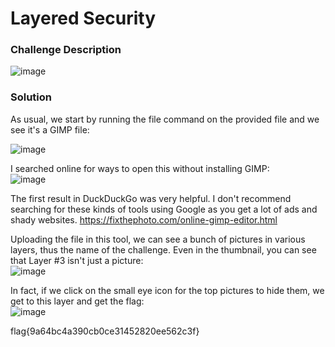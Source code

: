 # Layered Security

### Challenge Description
![image](https://github.com/LazyTitan33/CTF-Writeups/assets/80063008/493eb329-1441-4611-9594-77454df58982)

### Solution
As usual, we start by running the file command on the provided file and we see it's a GIMP file:  

![image](https://github.com/LazyTitan33/CTF-Writeups/assets/80063008/e53c67dd-9a0f-4eef-9acc-aaa32943f77e)

I searched online for ways to open this without installing GIMP:  
![image](https://github.com/LazyTitan33/CTF-Writeups/assets/80063008/c75b3178-d615-49d1-9ae2-f1f2400ef730)

The first result in DuckDuckGo was very helpful. I don't recommend searching for these kinds of tools using Google as you get a lot of ads and shady websites.
https://fixthephoto.com/online-gimp-editor.html

Uploading the file in this tool, we can see a bunch of pictures in various layers, thus the name of the challenge. Even in the thumbnail, you can see that Layer #3 isn't just a picture:  
![image](https://github.com/LazyTitan33/CTF-Writeups/assets/80063008/e460fa42-3be3-4363-ac1f-d3dc382ca362)

In fact, if we click on the small eye icon for the top pictures to hide them, we get to this layer and get the flag:  
![image](https://github.com/LazyTitan33/CTF-Writeups/assets/80063008/ff2db2da-33ca-428e-a41a-edfd94e23cb2)

flag{9a64bc4a390cb0ce31452820ee562c3f}
